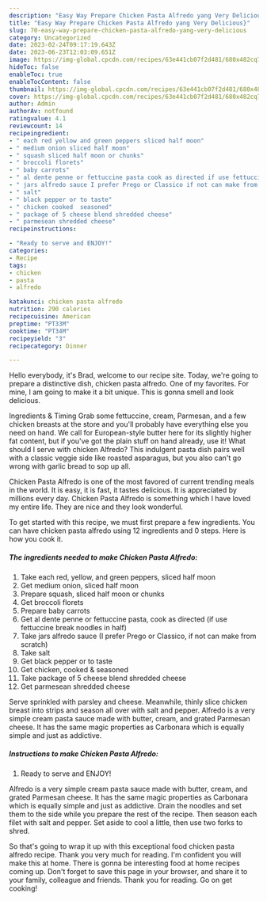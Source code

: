 ```yaml
---
description: "Easy Way Prepare Chicken Pasta Alfredo yang Very Delicious}"
title: "Easy Way Prepare Chicken Pasta Alfredo yang Very Delicious}"
slug: 70-easy-way-prepare-chicken-pasta-alfredo-yang-very-delicious
category: Uncategorized
date: 2023-02-24T09:17:19.643Z
date: 2023-06-23T12:03:09.651Z
image: https://img-global.cpcdn.com/recipes/63e441cb07f2d481/680x482cq70/chicken-pasta-alfredo-recipe-main-photo.jpg
hideToc: false
enableToc: true
enableTocContent: false
thumbnail: https://img-global.cpcdn.com/recipes/63e441cb07f2d481/680x482cq70/chicken-pasta-alfredo-recipe-main-photo.jpg
cover: https://img-global.cpcdn.com/recipes/63e441cb07f2d481/680x482cq70/chicken-pasta-alfredo-recipe-main-photo.jpg
author: Admin
authorAv: notfound
ratingvalue: 4.1
reviewcount: 14
recipeingredient:
- " each red yellow and green peppers sliced half moon"
- " medium onion sliced half moon"
- " squash sliced half moon or chunks"
- " broccoli florets"
- " baby carrots"
- " al dente penne or fettuccine pasta cook as directed if use fettuccine break noodles in half"
- " jars alfredo sauce I prefer Prego or Classico if not can make from scratch"
- " salt"
- " black pepper or to taste"
- " chicken cooked  seasoned"
- " package of 5 cheese blend shredded cheese"
- " parmesean shredded cheese"
recipeinstructions:

- "Ready to serve and ENJOY!"
categories:
- Recipe
tags:
- chicken
- pasta
- alfredo

katakunci: chicken pasta alfredo 
nutrition: 290 calories
recipecuisine: American
preptime: "PT33M"
cooktime: "PT34M"
recipeyield: "3"
recipecategory: Dinner

---
```



Hello everybody, it's Brad, welcome to our recipe site. Today, we're going to prepare a distinctive dish, chicken pasta alfredo. One of my favorites. For mine, I am going to make it a bit unique. This is gonna smell and look delicious.

Ingredients &amp; Timing Grab some fettuccine, cream, Parmesan, and a few chicken breasts at the store and you&#39;ll probably have everything else you need on hand. We call for European-style butter here for its slightly higher fat content, but if you&#39;ve got the plain stuff on hand already, use it! What should I serve with chicken Alfredo? This indulgent pasta dish pairs well with a classic veggie side like roasted asparagus, but you also can&#39;t go wrong with garlic bread to sop up all.

Chicken Pasta Alfredo is one of the most favored of current trending meals in the world. It is easy, it is fast, it tastes delicious. It is appreciated by millions every day. Chicken Pasta Alfredo is something which I have loved my entire life. They are nice and they look wonderful.


To get started with this recipe, we must first prepare a few ingredients. You can have chicken pasta alfredo using 12 ingredients and 0 steps. Here is how you cook it.

<!--inarticleads1-->

##### The ingredients needed to make Chicken Pasta Alfredo:

1. Take  each red, yellow, and green peppers, sliced half moon
1. Get  medium onion, sliced half moon
1. Prepare  squash, sliced half moon or chunks
1. Get  broccoli florets
1. Prepare  baby carrots
1. Get  al dente penne or fettuccine pasta, cook as directed (if use fettuccine break noodles in half)
1. Take  jars alfredo sauce (I prefer Prego or Classico, if not can make from scratch)
1. Take  salt
1. Get  black pepper or to taste
1. Get  chicken, cooked &amp; seasoned
1. Take  package of 5 cheese blend shredded cheese
1. Get  parmesean shredded cheese


Serve sprinkled with parsley and cheese. Meanwhile, thinly slice chicken breast into strips and season all over with salt and pepper. Alfredo is a very simple cream pasta sauce made with butter, cream, and grated Parmesan cheese. It has the same magic properties as Carbonara which is equally simple and just as addictive. 

<!--inarticleads2-->

##### Instructions to make Chicken Pasta Alfredo:


1. Ready to serve and ENJOY!

Alfredo is a very simple cream pasta sauce made with butter, cream, and grated Parmesan cheese. It has the same magic properties as Carbonara which is equally simple and just as addictive. Drain the noodles and set them to the side while you prepare the rest of the recipe. Then season each filet with salt and pepper. Set aside to cool a little, then use two forks to shred. 

So that's going to wrap it up with this exceptional food chicken pasta alfredo recipe. Thank you very much for reading. I'm confident you will make this at home. There is gonna be interesting food at home recipes coming up. Don't forget to save this page in your browser, and share it to your family, colleague and friends. Thank you for reading. Go on get cooking!
